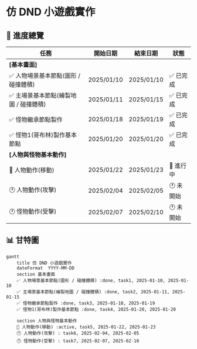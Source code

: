 # 仿 DND 小遊戲實作

## 📌 進度總覽
| 任務 | 開始日期 | 結束日期 | 狀態 |
|------|----------|----------|------|
| **[基本畫面]** | | | |
| ✅ 人物場景基本節點(圖形 / 碰撞體積) | 2025/01/10 | 2025/01/10 | ✅ 已完成 |
| ✅ 主場景基本節點(繪製地圖 / 碰撞體積) | 2025/01/11 | 2025/01/15 | ✅ 已完成 |
| ✅ 怪物繼承節點製作 | 2025/01/18 | 2025/01/19 | ✅ 已完成 |
| ✅ 怪物1(哥布林)製作基本節點 | 2025/01/20 | 2025/01/20 | ✅ 已完成 |
| **[人物與怪物基本動作]** | | | |
| 🔵 人物動作(移動) | 2025/01/22 | 2025/01/23 | 🔵 進行中 |
| 🕐 人物動作(攻擊) | 2025/02/04 | 2025/02/05 | 🕐 未開始 |
| 🕐 怪物動作(受擊) | 2025/02/07 | 2025/02/10 | 🕐 未開始 |

## 📊 甘特圖
```mermaid
gantt
    title 仿 DND 小遊戲實作
    dateFormat  YYYY-MM-DD
    section 基本畫面
    ✅ 人物場景基本節點(圖形 / 碰撞體積) :done, task1, 2025-01-10, 2025-01-10
    ✅ 主場景基本節點(繪製地圖 / 碰撞體積) :done, task2, 2025-01-11, 2025-01-15
    ✅ 怪物繼承節點製作 :done, task3, 2025-01-18, 2025-01-19
    ✅ 怪物1(哥布林)製作基本節點 :done, task4, 2025-01-20, 2025-01-20

    section 人物與怪物基本動作
    🔵 人物動作(移動) :active, task5, 2025-01-22, 2025-01-23
    🕐 人物動作(攻擊) : task6, 2025-02-04, 2025-02-05
    🕐 怪物動作(受擊) : task7, 2025-02-07, 2025-02-10
